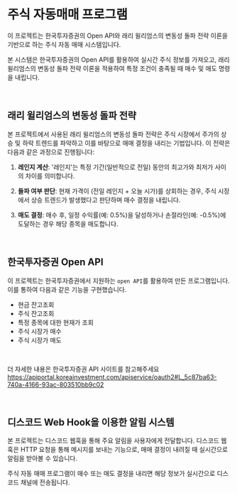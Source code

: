 # 주식 자동매매 프로그램

이 프로젝트는 한국투자증권의 Open API와 래리 윌리엄스의 변동성 돌파 전략 이론을 기반으로 하는 주식 자동 매매 시스템입니다.

본 시스템은 한국투자증권의 Open API를 활용하여 실시간 주식 정보를 가져오고, 래리 윌리엄스의 변동성 돌파 전략 이론을 적용하여 특정 조건이 충족될 때 매수 및 매도 명령을 내립니다.


<br/>

## 래리 윌리엄스의 변동성 돌파 전략

본 프로젝트에서 사용된 래리 윌리엄스의 변동성 돌파 전략은 주식 시장에서 주가의 상승 및 하락 트렌드를 파악하고 이를 바탕으로 매매 결정을 내리는 기법입니다. 이 전략은 다음과 같은 과정으로 진행됩니다:

1. **레인지 계산**: '레인지'는 특정 기간(일반적으로 전일) 동안의 최고가와 최저가 사이의 차이를 의미합니다.

2. **돌파 여부 판단**: 현재 가격이 (전일 레인지 + 오늘 시가)를 상회하는 경우, 주식 시장에서 상승 트렌드가 발생했다고 판단하며 매수 결정을 내립니다.

3. **매도 결정**: 매수 후, 일정 수익률(예: 0.5%)을 달성하거나 손절라인(예: -0.5%)에 도달하는 경우 해당 종목을 매도합니다.


<br/>

## 한국투자증권 Open API

이 프로젝트는 한국투자증권에서 지원하는 `open API`를 활용하여 만든 프로그램입니다. 
이를 통하여 다음과 같은 기능을 구현했습니다.

- 현금 잔고조회
- 주식 잔고조회
- 특정 종목에 대한 현재가 조회
- 주식 시장가 매수
- 주식 시장가 매도

<br/>

더 자세한 내용은 한국투자증권 API 사이트를 참고해주세요
https://apiportal.koreainvestment.com/apiservice/oauth2#L_5c87ba63-740a-4166-93ac-803510bb9c02

<br/>

## 디스코드 Web Hook을 이용한 알림 시스템

본 프로젝트는 디스코드 웹훅을 통해 주요 알림을 사용자에게 전달합니다. 디스코드 웹훅은 HTTP 요청을 통해 메시지를 보내는 기능으로, 매매 결정이 내려질 때 실시간으로 알림을 받아볼 수 있습니다.

 주식 자동 매매 프로그램이 매수 또는 매도 결정을 내리면 해당 정보가 실시간으로 디스코드 채널에 전송됩니다.
